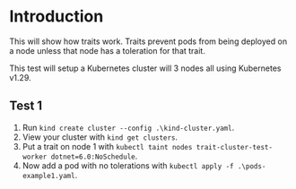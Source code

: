 # Introduction

This will show how traits work. Traits prevent pods from
being deployed on a node unless that node has a toleration
for that trait.

This test will setup a Kubernetes cluster will 3 nodes all using Kubernetes v1.29.

## Test 1

1. Run `kind create cluster --config .\kind-cluster.yaml`.
2. View your cluster with `kind get clusters`.
3. Put a trait on node 1 with `kubectl taint nodes trait-cluster-test-worker dotnet=6.0:NoSchedule`.
4. Now add a pod with no tolerations with `kubectl apply -f .\pods-example1.yaml`.
